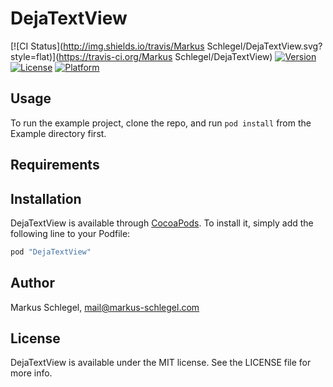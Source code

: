 # DejaTextView

[![CI Status](http://img.shields.io/travis/Markus Schlegel/DejaTextView.svg?style=flat)](https://travis-ci.org/Markus Schlegel/DejaTextView)
[![Version](https://img.shields.io/cocoapods/v/DejaTextView.svg?style=flat)](http://cocoapods.org/pods/DejaTextView)
[![License](https://img.shields.io/cocoapods/l/DejaTextView.svg?style=flat)](http://cocoapods.org/pods/DejaTextView)
[![Platform](https://img.shields.io/cocoapods/p/DejaTextView.svg?style=flat)](http://cocoapods.org/pods/DejaTextView)

## Usage

To run the example project, clone the repo, and run `pod install` from the Example directory first.

## Requirements

## Installation

DejaTextView is available through [CocoaPods](http://cocoapods.org). To install
it, simply add the following line to your Podfile:

```ruby
pod "DejaTextView"
```

## Author

Markus Schlegel, mail@markus-schlegel.com

## License

DejaTextView is available under the MIT license. See the LICENSE file for more info.
